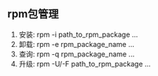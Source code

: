 ## rpm包管理
1. 安装: rpm -i path_to_rpm_package ...
2. 卸载: rpm -e rpm_package_name ...
3. 查询: rpm -q rpm_package_name ... 
4. 升级: rpm -U/-F path_to_rpm_package ...



